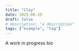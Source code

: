 ```yaml
---
title: "Clay"
date: 2025-06-25
draft: false
# description: "a description"
tags: ["example", "tag"]
---
```


A work in progress bio
